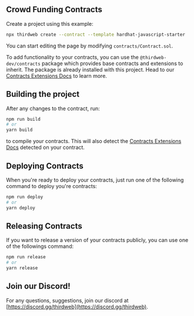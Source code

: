 ## Crowd Funding Contracts

Create a project using this example:

```bash
npx thirdweb create --contract --template hardhat-javascript-starter
```

You can start editing the page by modifying `contracts/Contract.sol`.

To add functionality to your contracts, you can use the `@thirdweb-dev/contracts` package which provides base contracts and extensions to inherit. The package is already installed with this project. Head to our [Contracts Extensions Docs](https://portal.thirdweb.com/contractkit) to learn more.

## Building the project

After any changes to the contract, run:

```bash
npm run build
# or
yarn build
```

to compile your contracts. This will also detect the [Contracts Extensions Docs](https://portal.thirdweb.com/contractkit) detected on your contract.

## Deploying Contracts

When you're ready to deploy your contracts, just run one of the following command to deploy you're contracts:

```bash
npm run deploy
# or
yarn deploy
```

## Releasing Contracts

If you want to release a version of your contracts publicly, you can use one of the followings command:

```bash
npm run release
# or
yarn release
```

## Join our Discord!

For any questions, suggestions, join our discord at [https://discord.gg/thirdweb](https://discord.gg/thirdweb).
